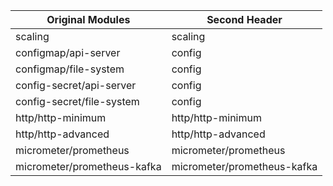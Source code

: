 
| Original Modules  | Second Header |
| ------------- | ------------- |
| scaling | scaling |
| configmap/api-server | config |
| configmap/file-system | config |
| config-secret/api-server | config |
| config-secret/file-system | config |
| http/http-minimum | http/http-minimum |
| http/http-advanced | http/http-advanced |
| micrometer/prometheus | micrometer/prometheus |
| micrometer/prometheus-kafka | micrometer/prometheus-kafka |¡
